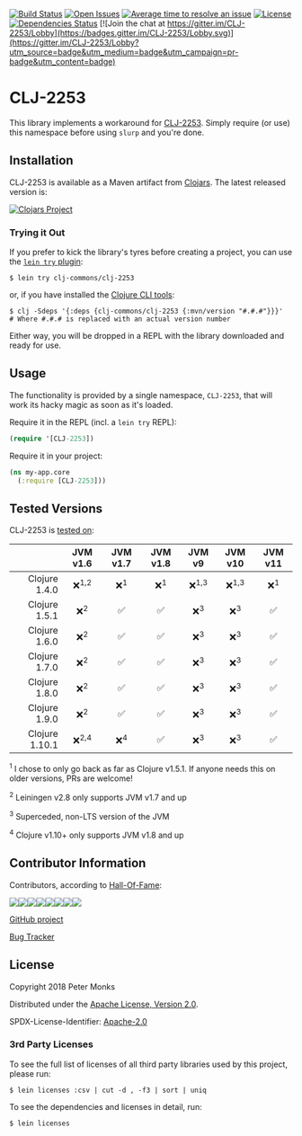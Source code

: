 [![Build Status](https://travis-ci.com/clj-commons/CLJ-2253.svg?branch=master)](https://travis-ci.com/clj-commons/CLJ-2253)
[![Open Issues](https://img.shields.io/github/issues/clj-commons/CLJ-2253.svg)](https://github.com/clj-commons/CLJ-2253/issues)
[![Average time to resolve an issue](http://isitmaintained.com/badge/resolution/clj-commons/CLJ-2253.svg)](http://isitmaintained.com/project/clj-commons/CLJ-2253 "Average time to resolve an issue")
[![License](https://img.shields.io/github/license/clj-commons/CLJ-2253.svg)](https://github.com/clj-commons/CLJ-2253/blob/master/LICENSE)
[![Dependencies Status](https://versions.deps.co/clj-commons/CLJ-2253/status.svg)](https://versions.deps.co/clj-commons/CLJ-2253)
[![Join the chat at https://gitter.im/CLJ-2253/Lobby](https://badges.gitter.im/CLJ-2253/Lobby.svg)](https://gitter.im/CLJ-2253/Lobby?utm_source=badge&utm_medium=badge&utm_campaign=pr-badge&utm_content=badge)

# CLJ-2253

This library implements a workaround for [CLJ-2253](https://dev.clojure.org/jira/browse/CLJ-2253).  Simply require (or use) this namespace before using `slurp` and you're done.

## Installation

CLJ-2253 is available as a Maven artifact from [Clojars](https://clojars.org/clj-commons/clj-2253).  The latest released version is:

[![Clojars Project](https://img.shields.io/clojars/v/clj-commons/clj-2253.svg)](https://clojars.org/clj-commons/clj-2253)

### Trying it Out
If you prefer to kick the library's tyres before creating a project, you can use the [`lein try` plugin](https://github.com/rkneufeld/lein-try):

```shell
$ lein try clj-commons/clj-2253
```

or, if you have installed the [Clojure CLI tools](https://clojure.org/guides/getting_started#_clojure_installer_and_cli_tools):

```shell
$ clj -Sdeps '{:deps {clj-commons/clj-2253 {:mvn/version "#.#.#"}}}'  # Where #.#.# is replaced with an actual version number
```

Either way, you will be dropped in a REPL with the library downloaded and ready for use.

## Usage

The functionality is provided by a single namespace, `CLJ-2253`, that will work its hacky magic as soon as it's loaded.

Require it in the REPL (incl. a `lein try` REPL):

```clojure
(require '[CLJ-2253])
```

Require it in your project:

```clojure
(ns my-app.core
  (:require [CLJ-2253]))
```

## Tested Versions

CLJ-2253 is [tested on](https://travis-ci.com/clj-commons/CLJ-2253):

|                | JVM v1.6         | JVM v1.7       | JVM v1.8        | JVM v9           | JVM v10          | JVM v11         |
|           ---: |  :---:           |  :---:         |  :---:          |  :---:           |  :---:           |  :---:          |
| Clojure 1.4.0  | ❌<sup>1,2</sup> | ❌<sup>1</sup> | ❌<sup>1</sup> | ❌<sup>1,3</sup> | ❌<sup>1,3</sup> | ❌<sup>1</sup> |
| Clojure 1.5.1  | ❌<sup>2</sup>   | ✅             | ✅             | ❌<sup>3</sup>   | ❌<sup>3</sup>   | ✅             |
| Clojure 1.6.0  | ❌<sup>2</sup>   | ✅             | ✅             | ❌<sup>3</sup>   | ❌<sup>3</sup>   | ✅             |
| Clojure 1.7.0  | ❌<sup>2</sup>   | ✅             | ✅             | ❌<sup>3</sup>   | ❌<sup>3</sup>   | ✅             |
| Clojure 1.8.0  | ❌<sup>2</sup>   | ✅             | ✅             | ❌<sup>3</sup>   | ❌<sup>3</sup>   | ✅             |
| Clojure 1.9.0  | ❌<sup>2</sup>   | ✅             | ✅             | ❌<sup>3</sup>   | ❌<sup>3</sup>   | ✅             |
| Clojure 1.10.1 | ❌<sup>2,4</sup> | ❌<sup>4</sup> | ✅             | ❌<sup>3</sup>   | ❌<sup>3</sup>   | ✅             |

<sup>1</sup> I chose to only go back as far as Clojure v1.5.1.  If anyone needs this on older versions, PRs are welcome!

<sup>2</sup> Leiningen v2.8 only supports JVM v1.7 and up

<sup>3</sup> Superceded, non-LTS version of the JVM

<sup>4</sup> Clojure v1.10+ only supports JVM v1.8 and up

## Contributor Information

Contributors, according to [Hall-Of-Fame](https://github.com/sourcerer-io/hall-of-fame):

[![](https://sourcerer.io/fame/pmonks/pmonks/CLJ-2253/images/0)](https://sourcerer.io/fame/pmonks/pmonks/CLJ-2253/links/0)[![](https://sourcerer.io/fame/pmonks/pmonks/CLJ-2253/images/1)](https://sourcerer.io/fame/pmonks/pmonks/CLJ-2253/links/1)[![](https://sourcerer.io/fame/pmonks/pmonks/CLJ-2253/images/2)](https://sourcerer.io/fame/pmonks/pmonks/CLJ-2253/links/2)[![](https://sourcerer.io/fame/pmonks/pmonks/CLJ-2253/images/3)](https://sourcerer.io/fame/pmonks/pmonks/CLJ-2253/links/3)[![](https://sourcerer.io/fame/pmonks/pmonks/CLJ-2253/images/4)](https://sourcerer.io/fame/pmonks/pmonks/CLJ-2253/links/4)[![](https://sourcerer.io/fame/pmonks/pmonks/CLJ-2253/images/5)](https://sourcerer.io/fame/pmonks/pmonks/CLJ-2253/links/5)[![](https://sourcerer.io/fame/pmonks/pmonks/CLJ-2253/images/6)](https://sourcerer.io/fame/pmonks/pmonks/CLJ-2253/links/6)[![](https://sourcerer.io/fame/pmonks/pmonks/CLJ-2253/images/7)](https://sourcerer.io/fame/pmonks/pmonks/CLJ-2253/links/7)

[GitHub project](https://github.com/clj-commons/CLJ-2253)

[Bug Tracker](https://github.com/clj-commons/CLJ-2253/issues)

## License

Copyright 2018 Peter Monks

Distributed under the [Apache License, Version 2.0](http://www.apache.org/licenses/LICENSE-2.0).

SPDX-License-Identifier: [Apache-2.0](https://spdx.org/licenses/Apache-2.0)

### 3rd Party Licenses

To see the full list of licenses of all third party libraries used by this project, please run:

```shell
$ lein licenses :csv | cut -d , -f3 | sort | uniq
```

To see the dependencies and licenses in detail, run:

```shell
$ lein licenses
```
